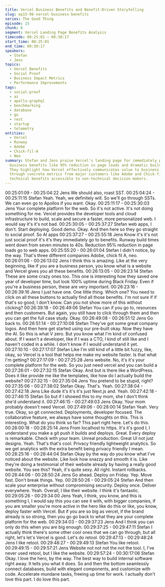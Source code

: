```yaml
---
title: Vercel Business Benefits and Benefit-Driven Storytelling
slug: ep15-06-vercel-business-benefits
series: The Good Thing
episode: 15
chunk: 6
segment: Vercel Landing Page Benefits Analysis
timecode: 00:25:01 – 00:30:17
start_time: 00:25:01
end_time: 00:30:17
speakers:
  - Stefan
  - Jens
topics:
  - Vercel Benefits
  - Social Proof
  - Business Impact Metrics
  - Performance Improvements
tags:
  - social-proof
  - ai
  - apollo-graphql
  - benchmarking
  - database
  - go
  - rest
  - startup
  - telemetry
entities:
  - Vercel
  - Runway
  - Adobe
  - Chick-fil-A
  - Neo
summary: Stefan and Jens praise Vercel's landing page for immediately presenting quantified
  business benefits like 95% reduction in page loads and dramatic build time improvements.
  They highlight how Vercel effectively communicates value to business stakeholders
  through concrete metrics from major customers like Adobe and Chick-fil-A, making
  technical benefits accessible to non-technical decision makers.
---
```


00:25:01:09 - 00:25:04:22
Jens
We should also, roast SST.
00:25:04:24 - 00:25:11:15
Stefan
Yeah. Yeah, we definitely will. So we'll go through SSTs. We can even go to Apollos if you want.
Okay.
00:25:11:17 - 00:25:30:03
Jens
Your complete platform for the web. So it's not active. It's not doing something for me. Vercel
provides the developer tools and cloud infrastructure to build, scale and secure a faster, more
personalized web. I would say it's it's not bad.
00:25:30:05 - 00:25:37:27
Stefan
web apps, I don't.
Start deploying. Good demo. Okay. And then here so they go straight to social proof. So AI apps
00:25:37:27 - 00:25:55:18
Jens
Know it's it's not just social proof it's it's they immediately go to benefits. Runway build times
went down from seven minutes to 40s. Reduction 95% reduction in page loads go to web apps.
00:25:55:20 - 00:26:01:04
Stefan
I didn't notice, by the way. That's three different companies Adobe, chick fil A, neo.
00:26:01:06 - 00:26:13:02
Jens
I think this is amazing. Like at the very beginning, like if you are a business person, you know
what is a website and Vercel gives you all these benefits.
00:26:13:05 - 00:26:23:14
Stefan
These are some crazy ones too. This one is interesting how they saved one year of developer
time, but look 100% uptime during Black Friday. Even if you're a business person, these are
very important.
00:26:23:16 - 00:26:39:16
Jens
I just have one. One little thing. Which one? You need to click on all these buttons to actually
find all those benefits. I'm not sure if if that's so good, I don't know. Can you not show more of
this without clicking?
00:26:39:18 - 00:26:49:06
Stefan
You can if you go to, resources and then customers. But again, you still have to click through
them and then you can get the full case study. Okay.
00:26:49:08 - 00:26:51:12
Jens
Go back to.
00:26:51:14 - 00:27:10:08
Stefan
They've got some great company logos. And then here get started using our pre-built okay. Now
they have the AI. So this is what V zero. But you know what I'm kind of confused about. If I
wasn't a developer, like if I was a CTO, I kind of still like and I haven't coded in a while. I don't
know if I would understand it yet.
00:27:10:10 - 00:27:17:07
Stefan
Like I'm still kind of a little bit fuzzy, like, okay, so Vercel is a tool that helps me make my website
faster. Is that what I'm getting?
00:27:17:09 - 00:27:25:28
Jens
website.
No, it's it's your complete platform for the web. So you just need vercel and you can build a
00:27:26:01 - 00:27:32:15
Stefan
Okay. And but is there like a WordPress. Does it like provide me like the templates, like how do I
actually build the website?
00:27:32:15 - 00:27:35:04
Jens
You pretend to be stupid, right?
00:27:35:06 - 00:27:38:02
Stefan
Okay. That's. Yeah.
00:27:38:04 - 00:27:42:18
Jens
Like dude it's it's it's just Next.js and. Yeah.
00:27:42:18 - 00:27:46:15
Stefan
So but if I showed this to my mom, she I don't think she'd understand it.
00:27:46:15 - 00:27:49:03
Jens
Okay. Your mom probably doesn't need Vercel.
00:27:49:06 - 00:28:00:14
Stefan
Yeah. Very true. Okay, so git connected. Deployments, developer focused. The collaborative
feature, we always have some thoughts on this. This is interesting. What do you think so far?
This part right here. Let's do this.
00:28:00:18 - 00:28:25:14
Jens
From localhost to https. It's it's good I, I understand you make a git push it builds and deploys.
Great. Every deploy is remarkable. Check with your team. Unreal production. Great UI not just
designs. Yeah. That's that's cool. Privacy friendly lightweight analytics. So we get analytics with
the extra benefit being privacy friendly I mean.
00:28:25:16 - 00:28:44:04
Stefan
Okay by the way do you know what I've noticed about the website. Like look how snazzy and
smooth it is. Like they're doing a testimonial of their website already by having a really good
website. You see this? Yeah, it's quite sexy. All right. Instant rollbacks.
00:28:44:06 - 00:28:50:24
Jens
Go ahead. Deploy on Friday. Yep. Move fast. Don't break things. Yep.
00:28:50:26 - 00:29:05:24
Stefan
And then scale your enterprise without compromising security. Deploy once. Deliver
everywhere. Yeah. Overall, I like their website. I think it's fantastic.
00:29:05:26 - 00:29:34:00
Jens
Yeah, I think, you know, and this is something I, I would say this you can see it with, with bigger
companies, if you are smaller you're more active in the hero like do this or like, you know,
deploy faster with Vercel. But if you are so big as vercel, if the brand already is so strong, then
you go go back to what they are your complete platform for the web.
00:29:34:03 - 00:29:37:23
Jens
And I think you can only do this when you are big enough.
00:29:37:25 - 00:29:47:11
Stefan
I actually think there's some other cool ones that we can go through, but all right, let's let's
Vercel is good. Let's do retool.
00:29:47:13 - 00:29:48:24
Jens
I like retool.
00:29:48:27 - 00:29:49:13
Stefan
You like retool.
00:29:49:15 - 00:29:57:21
Jens
Website not not not the not the tool. I, I've never used retool, but I like the website.
00:29:57:24 - 00:30:17:06
Stefan
Okay. I love the hero, by the way. The best way to build internal software right away. It tells you
what it does. So and then the bottom seamlessly connect databases, build with elegant
components, and customize with code. Accelerate mundane tasks, freeing up time for work. I
actually don't love this part. I do love this part.